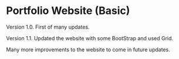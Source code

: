 # Portfolio Website (Basic) 
Version 1.0. First of many updates.

Version 1.1. Updated the website with some BootStrap and used Grid.

Many more improvements to the website to come in future updates.

